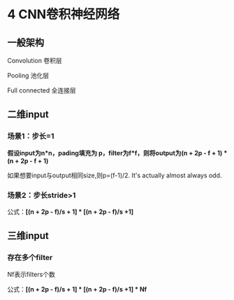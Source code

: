 # 4 CNN卷积神经网络
## 一般架构
Convolution 卷积层

Pooling 池化层

Full connected 全连接层

## 二维input
### 场景1：步长=1

__假设input为n\*n，pading填充为 p，filter为f\*f，则将output为(n + 2p - f + 1) * (n + 2p - f + 1)__

如果想要input与output相同size,则p=(f-1)/2. It's actually almost always odd.

### 场景2：步长stride>1

公式：__[(n + 2p - f)/s + 1] * [(n + 2p - f)/s +1]__

## 三维input

### 存在多个filter
Nf表示filters个数

公式：__[(n + 2p - f)/s + 1] * [(n + 2p - f)/s +1] * Nf__

